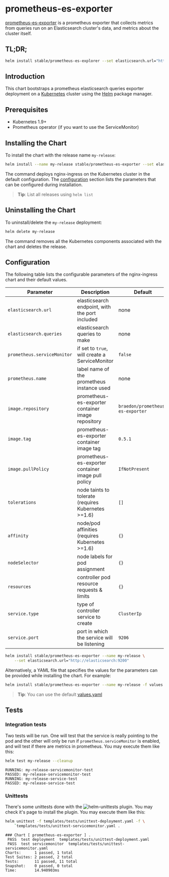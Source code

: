 # prometheus-es-exporter

[prometheus-es-exporter](https://github.com/braedon/prometheus-es-exporter) is a
prometheus exporter that collects metrics from queries run on an Elasticsearch
cluster's data, and metrics about the cluster itself.

## TL;DR;

```bash
helm install stable/prometheus-es-explorer --set elasticsearch.url="http://elasticsearch:9200"
```

## Introduction

This chart bootstraps a prometheus elasticsearch queries exporter deployment on a
[Kubernetes](http://kubernetes.io) cluster using the [Helm](https://helm.sh)
package manager.

## Prerequisites
  - Kubernetes 1.9+
  - Prometheus operator (if you want to use the ServiceMonitor)

## Installing the Chart

To install the chart with the release name `my-release`:

```bash
helm install --name my-release stable/prometheus-es-exporter --set elasticsearch.url="http://elasticsearch:9200"
```

The command deploys nginx-ingress on the Kubernetes cluster in the default
configuration. The [configuration](#configuration) section lists the parameters
that can be configured during installation.

> **Tip**: List all releases using `helm list`
## Uninstalling the Chart

To uninstall/delete the `my-release` deployment:

```bash
helm delete my-release
```

The command removes all the Kubernetes components associated with the chart and
deletes the release.

## Configuration

The following table lists the configurable parameters of the nginx-ingress chart and their default values.

Parameter | Description | Default
--- | --- | ---
`elasticsearch.url` | elasticsearch endpoint, with the port included | none
`elasticsearch.queries` | elasticsearch queries to make | none
`prometheus.serviceMonitor` | if set to `true`, will create a ServiceMonitor | `false`
`prometheus.name` | label name of the prometheus instance used | none
`image.repository` | prometheus-es-exporter container image repository | `braedon/prometheus-es-exporter`
`image.tag` | prometheus-es-exporter container image tag | `0.5.1`
`image.pullPolicy` | prometheus-es-exporter container image pull policy | `IfNotPresent`
`tolerations` | node taints to tolerate (requires Kubernetes >=1.6) | `[]`
`affinity` | node/pod affinities (requires Kubernetes >=1.6) | `{}`
`nodeSelector` | node labels for pod assignment | `{}`
`resources` | controller pod resource requests & limits | `{}`
`service.type` | type of controller service to create | `ClusterIp`
`service.port` | port in which the service will be listening | `9206`

```bash
helm install stable/prometheus-es-exporter --name my-release \
    --set elasticsearch.url="http://elasticsearch:9200"
```

Alternatively, a YAML file that specifies the values for the parameters can be
provided while installing the chart. For example:

```bash
helm install stable/prometheus-es-exporter --name my-release -f values.yaml
```

> **Tip**: You can use the default [values.yaml](values.yaml)
## Tests
### Integration tests
Two tests will be run. One will test that the service is really pointing to the
pod and the other will only be run if `prometheus.serviceMonitor` is enabled,
and will test if there are metrics in prometheus. You may execute them like this:

```bash
helm test my-release --cleanup
```

```console
RUNNING: my-release-servicemonitor-test
PASSED: my-release-servicemonitor-test
RUNNING: my-release-service-test
PASSED: my-release-service-test
```

### Unittests
There's some unittests done with the
![helm-unittests](https://github.com/lrills/helm-unittest) plugin. You may check
it's page to install the plugin. You may execute them like this:

```bash
helm unittest -f templates/tests/unittest-deployment.yaml -f \
    `templates/tests/unittest-servicemonitor.yaml .
```
```console
### Chart [ prometheus-es-exporter ] .
 PASS  test deployment	templates/tests/unittest-deployment.yaml
 PASS  test servicemonitor	templates/tests/unittest-servicemonitor.yaml
Charts:      1 passed, 1 total
Test Suites: 2 passed, 2 total
Tests:       11 passed, 11 total
Snapshot:    0 passed, 0 total
Time:        14.940903ms
```

